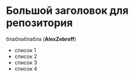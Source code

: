 # Большой заголовок для репозитория
блаблаблабла (**AlexZebroff**)
- список 1
- список 2
- список 3
- список 4